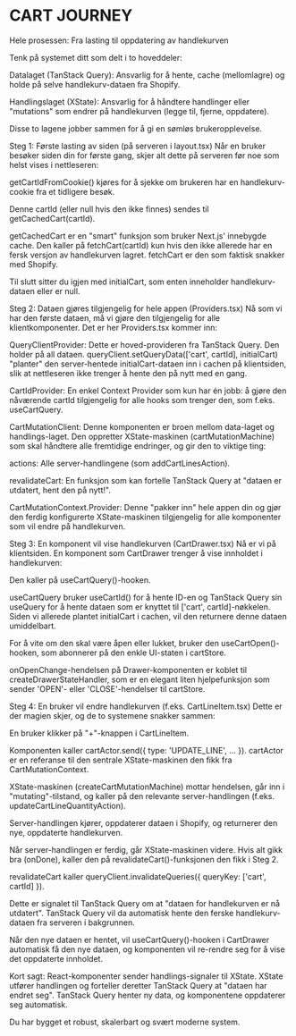 # CART JOURNEY

Hele prosessen: Fra lasting til oppdatering av handlekurven

Tenk på systemet ditt som delt i to hoveddeler:

Datalaget (TanStack Query): Ansvarlig for å hente, cache (mellomlagre) og holde
på selve handlekurv-dataen fra Shopify.

Handlingslaget (XState): Ansvarlig for å håndtere handlinger eller "mutations"
som endrer på handlekurven (legge til, fjerne, oppdatere).

Disse to lagene jobber sammen for å gi en sømløs brukeropplevelse.

Steg 1: Første lasting av siden (på serveren i layout.tsx) Når en bruker besøker
siden din for første gang, skjer alt dette på serveren før noe som helst vises i
nettleseren:

getCartIdFromCookie() kjøres for å sjekke om brukeren har en handlekurv-cookie
fra et tidligere besøk.

Denne cartId (eller null hvis den ikke finnes) sendes til getCachedCart(cartId).

getCachedCart er en "smart" funksjon som bruker Next.js' innebygde cache. Den
kaller på fetchCart(cartId) kun hvis den ikke allerede har en fersk versjon av
handlekurven lagret. fetchCart er den som faktisk snakker med Shopify.

Til slutt sitter du igjen med initialCart, som enten inneholder
handlekurv-dataen eller er null.

Steg 2: Dataen gjøres tilgjengelig for hele appen (Providers.tsx) Nå som vi har
den første dataen, må vi gjøre den tilgjengelig for alle klientkomponenter. Det
er her Providers.tsx kommer inn:

QueryClientProvider: Dette er hoved-provideren fra TanStack Query. Den holder på
all dataen. queryClient.setQueryData(['cart', cartId], initialCart) "planter"
den server-hentede initialCart-dataen inn i cachen på klientsiden, slik at
nettleseren ikke trenger å hente den på nytt med en gang.

CartIdProvider: En enkel Context Provider som kun har én jobb: å gjøre den
nåværende cartId tilgjengelig for alle hooks som trenger den, som f.eks.
useCartQuery.

CartMutationClient: Denne komponenten er broen mellom data-laget og
handlings-laget. Den oppretter XState-maskinen (cartMutationMachine) som skal
håndtere alle fremtidige endringer, og gir den to viktige ting:

actions: Alle server-handlingene (som addCartLinesAction).

revalidateCart: En funksjon som kan fortelle TanStack Query at "dataen er
utdatert, hent den på nytt!".

CartMutationContext.Provider: Denne "pakker inn" hele appen din og gjør den
ferdig konfigurerte XState-maskinen tilgjengelig for alle komponenter som vil
endre på handlekurven.

Steg 3: En komponent vil vise handlekurven (CartDrawer.tsx) Nå er vi på
klientsiden. En komponent som CartDrawer trenger å vise innholdet i
handlekurven:

Den kaller på useCartQuery()-hooken.

useCartQuery bruker useCartId() for å hente ID-en og TanStack Query sin useQuery
for å hente dataen som er knyttet til ['cart', cartId]-nøkkelen. Siden vi
allerede plantet initialCart i cachen, vil den returnere denne dataen
umiddelbart.

For å vite om den skal være åpen eller lukket, bruker den useCartOpen()-hooken,
som abonnerer på den enkle UI-staten i cartStore.

onOpenChange-hendelsen på Drawer-komponenten er koblet til
createDrawerStateHandler, som er en elegant liten hjelpefunksjon som sender
'OPEN'- eller 'CLOSE'-hendelser til cartStore.

Steg 4: En bruker vil endre handlekurven (f.eks. CartLineItem.tsx) Dette er der
magien skjer, og de to systemene snakker sammen:

En bruker klikker på "+"-knappen i CartLineItem.

Komponenten kaller cartActor.send({ type: 'UPDATE_LINE', ... }). cartActor er en
referanse til den sentrale XState-maskinen den fikk fra CartMutationContext.

XState-maskinen (createCartMutationMachine) mottar hendelsen, går inn i
"mutating"-tilstand, og kaller på den relevante server-handlingen (f.eks.
updateCartLineQuantityAction).

Server-handlingen kjører, oppdaterer dataen i Shopify, og returnerer den nye,
oppdaterte handlekurven.

Når server-handlingen er ferdig, går XState-maskinen videre. Hvis alt gikk bra
(onDone), kaller den på revalidateCart()-funksjonen den fikk i Steg 2.

revalidateCart kaller queryClient.invalidateQueries({ queryKey: ['cart', cartId]
}).

Dette er signalet til TanStack Query om at "dataen for handlekurven er nå
utdatert". TanStack Query vil da automatisk hente den ferske handlekurv-dataen
fra serveren i bakgrunnen.

Når den nye dataen er hentet, vil useCartQuery()-hooken i CartDrawer automatisk
få den nye dataen, og komponenten vil re-rendre seg for å vise det oppdaterte
innholdet.

Kort sagt: React-komponenter sender handlings-signaler til XState. XState
utfører handlingen og forteller deretter TanStack Query at "dataen har endret
seg". TanStack Query henter ny data, og komponentene oppdaterer seg automatisk.

Du har bygget et robust, skalerbart og svært moderne system.
